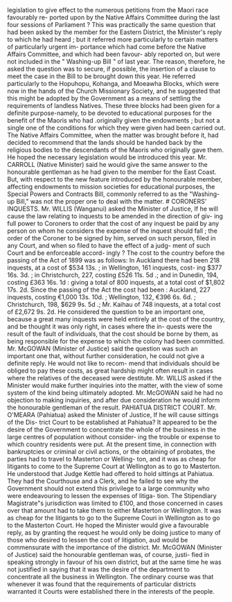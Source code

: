 legislation to give effect to the numerous petitions from the Maori race favourably re- ported upon by the Native Affairs Committee during the last four sessions of Parliament ? This was practically the same question that had been asked by the member for the Eastern District, the Minister's reply to which he had heard ; but it referred more particularly to certain matters of particularly urgent im- portance which had come before the Native Affairs Committee, and which had been favour- ably reported on, but were not included in the " Washing-up Bill " of last year. The reason, therefore, he asked the question was to secure, if possible, the insertion of a clause to meet the case in the Bill to be brought down this year. He referred particularly to the Hopuhopu, Kohanga, and Moeawha Blocks, which were now in the hands of the Church Missionary Society, and he suggested that this might be adopted by the Government as a means of settling the requirements of landless Natives. These three blocks had been given for a definite purpose-namely, to be devoted to educational purposes for the benefit of the Maoris who had .originally given the endowments ; but not a single one of the conditions for which they were given had been carried out. The Native Affairs Committee, when the matter was brought before it, had decided to recommend that the lands should be handed back by the religious bodies to the descendants of the Maoris who originally gave them. He hoped the necessary legislation would be introduced this year. Mr. CARROLL (Native Minister) said he would give the same answer to the honourable gentleman as he had given to the member for the East Coast. But, with respect to the new feature introduced by the honourable member, affecting endowments to mission societies for educational purposes, the Special Powers and Contracts Bill, commonly referred to as the "Washing-up Bill," was not the proper one to deal with the matter. # CORONERS' INQUESTS. Mr. WILLIS (Wanganui) asked the Minister of Justice, If he will cause the law relating to inquests to be amended in the direction of giv- ing full power to Coroners to order that the cost of any inquest be paid by any person on whom he considers the expense of the inquest should fall ; the order of the Coroner to be signed by him, served on such person, filed in any Court, and when so filed to have the effect of a judg- ment of such Court and be enforceable accord- ingly ? The cost to the country before the passing of the Act of 1899 was as follows: In Auckland there had been 218 inquests, at a cost of $534 13s. ; in Wellington, 161 inquests, cost- ing $377 16s. 3d. ; in Christchurch, 227, costing £526 11s. 5d .; and in Dunedin, 194, costing £363 16s. 1d : giving a total of 800 inquests, at a total cost of $1,802 17s. 2d. Since the passing of the Act the cost had been : Auckland, 227 inquests, costing €1,000 13s. 10d. ; Wellington, 132, €396 6s. 6d. ; Christchurch, 198, $629 9s. 5d .; Mr. Kaihau of 748 inquests, at a total cost of £2,672 9s. 2d. He considered the question to be an important one, because a great many inquests were held entirely at the cost of the country, and be thought it was only right, in cases where the in- quests were the result of the fault of individuals, that the cost should be borne by them, as being responsible for the expense to which the colony had been committed. Mr. McGOWAN (Minister of Justice) said the question was such an important one that, without further consideration, he could not give a definite reply. He would not like to recom- mend that individuals should be obliged to pay these costs, as great hardship might often result in cases where the relatives of the deceased were destitute. Mr. WILLIS asked if the Minister would make further inquiries into the matter, with the view of some system of the kind being ultimately adopted. Mr. McGOWAN said he had no objection to making inquiries, and after due consideration he would inform the honourable gentleman of the result. PAHIATUA DISTRICT COURT. Mr. O'MEARA (Pahiatua) asked the Minister of Justice, If he will cause sittings of the Dis- trict Court to be established at Pahiatua? It appeared to be the desire of the Government to concentrate the whole of the business in the large centres of population without consider- ing the trouble or expense to which country residents were put. At the present time, in connection with bankruptcies or criminal or civil actions, or the obtaining of probates, the parties had to travel to Masterton or Welling- ton, and it was as cheap for litigants to come to the Supreme Court at Wellington as to go to Masterton. He understood that Judge Kettle had offered to hold sittings at Pahiatua. They had the Courthouse and a Clerk, and he failed to see why the Government should not extend this privilege to a large community who were endeavouring to lessen the expenses of litiga- tion. The Stipendiary Magistrate"s jurisdiction was limited to £100, and those concerned in cases over that amount had to take them to either Masterton or Wellington. It was as cheap for the litigants to go to the Supreme Couri in Wellington as to go to the Masterton Court. He hoped the Minister would give a favourable reply, as by granting the request he would only be doing justice to many of those who desired to lessen the cost of litigation, aud would be commensurate with the importance of the district. Mr. McGOWAN (Minister of Justice) said the honourable gentleman was, of course, justi- fied in speaking strongly in favour of his own district, but at the same time he was not justified in saying that it was the desire of the department to concentrate all the business in Wellington. The ordinary course was that whenever it was found that the requirements of particular districts warranted it Courts were established there in the interests of the people. 